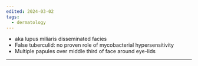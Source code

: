 ```yaml
---
edited: 2024-03-02
tags:
  - dermatology
---
```

- aka lupus miliaris disseminated facies
- False tuberculid: no proven role of mycobacterial hypersensitivity
- Multiple papules over middle third of face around eye-lids

---
